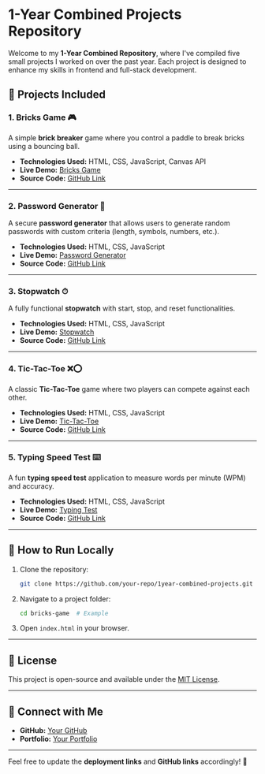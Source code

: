 # 1-Year Combined Projects Repository

Welcome to my **1-Year Combined Repository**, where I've compiled five small projects I worked on over the past year. Each project is designed to enhance my skills in frontend and full-stack development.

## 🚀 Projects Included

### 1. Bricks Game 🎮
A simple **brick breaker** game where you control a paddle to break bricks using a bouncing ball.

- **Technologies Used:** HTML, CSS, JavaScript, Canvas API
- **Live Demo:** [Bricks Game](https://example.com/bricks-game)
- **Source Code:** [GitHub Link](https://github.com/your-repo/bricks-game)

---

### 2. Password Generator 🔑
A secure **password generator** that allows users to generate random passwords with custom criteria (length, symbols, numbers, etc.).

- **Technologies Used:** HTML, CSS, JavaScript
- **Live Demo:** [Password Generator](https://example.com/password-generator)
- **Source Code:** [GitHub Link](https://github.com/your-repo/password-generator)

---

### 3. Stopwatch ⏱
A fully functional **stopwatch** with start, stop, and reset functionalities.

- **Technologies Used:** HTML, CSS, JavaScript
- **Live Demo:** [Stopwatch](https://example.com/stopwatch)
- **Source Code:** [GitHub Link](https://github.com/your-repo/stopwatch)

---

### 4. Tic-Tac-Toe ❌⭕
A classic **Tic-Tac-Toe** game where two players can compete against each other.

- **Technologies Used:** HTML, CSS, JavaScript
- **Live Demo:** [Tic-Tac-Toe](https://example.com/tic-tac-toe)
- **Source Code:** [GitHub Link](https://github.com/your-repo/tic-tac-toe)

---

### 5. Typing Speed Test ⌨️
A fun **typing speed test** application to measure words per minute (WPM) and accuracy.

- **Technologies Used:** HTML, CSS, JavaScript
- **Live Demo:** [Typing Test](https://example.com/typing-test)
- **Source Code:** [GitHub Link](https://github.com/your-repo/typing-test)

---

## 📌 How to Run Locally

1. Clone the repository:
   ```bash
   git clone https://github.com/your-repo/1year-combined-projects.git
   ```
2. Navigate to a project folder:
   ```bash
   cd bricks-game  # Example
   ```
3. Open `index.html` in your browser.

---

## 📜 License
This project is open-source and available under the [MIT License](LICENSE).

---

## 🔗 Connect with Me
- **GitHub:** [Your GitHub](https://github.com/your-profile)
- **Portfolio:** [Your Portfolio](https://yourportfolio.com)

---

Feel free to update the **deployment links** and **GitHub links** accordingly! 🚀


